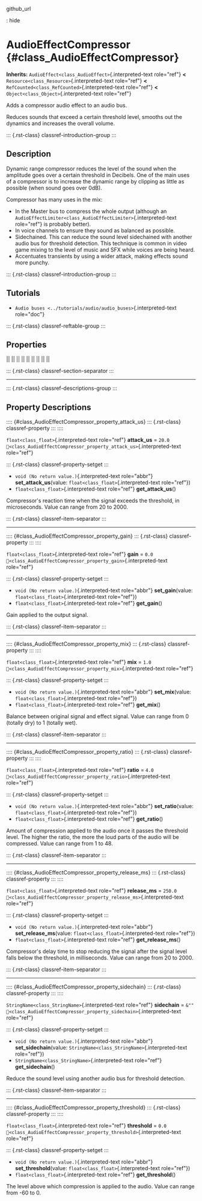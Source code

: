 github_url

:   hide

# AudioEffectCompressor {#class_AudioEffectCompressor}

**Inherits:** `AudioEffect<class_AudioEffect>`{.interpreted-text
role="ref"} **\<** `Resource<class_Resource>`{.interpreted-text
role="ref"} **\<** `RefCounted<class_RefCounted>`{.interpreted-text
role="ref"} **\<** `Object<class_Object>`{.interpreted-text role="ref"}

Adds a compressor audio effect to an audio bus.

Reduces sounds that exceed a certain threshold level, smooths out the
dynamics and increases the overall volume.

::: {.rst-class}
classref-introduction-group
:::

## Description

Dynamic range compressor reduces the level of the sound when the
amplitude goes over a certain threshold in Decibels. One of the main
uses of a compressor is to increase the dynamic range by clipping as
little as possible (when sound goes over 0dB).

Compressor has many uses in the mix:

- In the Master bus to compress the whole output (although an
  `AudioEffectLimiter<class_AudioEffectLimiter>`{.interpreted-text
  role="ref"} is probably better).
- In voice channels to ensure they sound as balanced as possible.
- Sidechained. This can reduce the sound level sidechained with another
  audio bus for threshold detection. This technique is common in video
  game mixing to the level of music and SFX while voices are being
  heard.
- Accentuates transients by using a wider attack, making effects sound
  more punchy.

::: {.rst-class}
classref-introduction-group
:::

## Tutorials

- `Audio buses <../tutorials/audio/audio_buses>`{.interpreted-text
  role="doc"}

::: {.rst-class}
classref-reftable-group
:::

## Properties

||
||
||
||
||
||
||
||
||

::: {.rst-class}
classref-section-separator
:::

------------------------------------------------------------------------

::: {.rst-class}
classref-descriptions-group
:::

## Property Descriptions

:::: {#class_AudioEffectCompressor_property_attack_us}
::: {.rst-class}
classref-property
:::
::::

`float<class_float>`{.interpreted-text role="ref"} **attack_us** =
`20.0`
`🔗<class_AudioEffectCompressor_property_attack_us>`{.interpreted-text
role="ref"}

::: {.rst-class}
classref-property-setget
:::

- `void (No return value.)`{.interpreted-text role="abbr"}
  **set_attack_us**(value: `float<class_float>`{.interpreted-text
  role="ref"})
- `float<class_float>`{.interpreted-text role="ref"} **get_attack_us**()

Compressor\'s reaction time when the signal exceeds the threshold, in
microseconds. Value can range from 20 to 2000.

::: {.rst-class}
classref-item-separator
:::

------------------------------------------------------------------------

:::: {#class_AudioEffectCompressor_property_gain}
::: {.rst-class}
classref-property
:::
::::

`float<class_float>`{.interpreted-text role="ref"} **gain** = `0.0`
`🔗<class_AudioEffectCompressor_property_gain>`{.interpreted-text
role="ref"}

::: {.rst-class}
classref-property-setget
:::

- `void (No return value.)`{.interpreted-text role="abbr"}
  **set_gain**(value: `float<class_float>`{.interpreted-text
  role="ref"})
- `float<class_float>`{.interpreted-text role="ref"} **get_gain**()

Gain applied to the output signal.

::: {.rst-class}
classref-item-separator
:::

------------------------------------------------------------------------

:::: {#class_AudioEffectCompressor_property_mix}
::: {.rst-class}
classref-property
:::
::::

`float<class_float>`{.interpreted-text role="ref"} **mix** = `1.0`
`🔗<class_AudioEffectCompressor_property_mix>`{.interpreted-text
role="ref"}

::: {.rst-class}
classref-property-setget
:::

- `void (No return value.)`{.interpreted-text role="abbr"}
  **set_mix**(value: `float<class_float>`{.interpreted-text role="ref"})
- `float<class_float>`{.interpreted-text role="ref"} **get_mix**()

Balance between original signal and effect signal. Value can range from
0 (totally dry) to 1 (totally wet).

::: {.rst-class}
classref-item-separator
:::

------------------------------------------------------------------------

:::: {#class_AudioEffectCompressor_property_ratio}
::: {.rst-class}
classref-property
:::
::::

`float<class_float>`{.interpreted-text role="ref"} **ratio** = `4.0`
`🔗<class_AudioEffectCompressor_property_ratio>`{.interpreted-text
role="ref"}

::: {.rst-class}
classref-property-setget
:::

- `void (No return value.)`{.interpreted-text role="abbr"}
  **set_ratio**(value: `float<class_float>`{.interpreted-text
  role="ref"})
- `float<class_float>`{.interpreted-text role="ref"} **get_ratio**()

Amount of compression applied to the audio once it passes the threshold
level. The higher the ratio, the more the loud parts of the audio will
be compressed. Value can range from 1 to 48.

::: {.rst-class}
classref-item-separator
:::

------------------------------------------------------------------------

:::: {#class_AudioEffectCompressor_property_release_ms}
::: {.rst-class}
classref-property
:::
::::

`float<class_float>`{.interpreted-text role="ref"} **release_ms** =
`250.0`
`🔗<class_AudioEffectCompressor_property_release_ms>`{.interpreted-text
role="ref"}

::: {.rst-class}
classref-property-setget
:::

- `void (No return value.)`{.interpreted-text role="abbr"}
  **set_release_ms**(value: `float<class_float>`{.interpreted-text
  role="ref"})
- `float<class_float>`{.interpreted-text role="ref"}
  **get_release_ms**()

Compressor\'s delay time to stop reducing the signal after the signal
level falls below the threshold, in milliseconds. Value can range from
20 to 2000.

::: {.rst-class}
classref-item-separator
:::

------------------------------------------------------------------------

:::: {#class_AudioEffectCompressor_property_sidechain}
::: {.rst-class}
classref-property
:::
::::

`StringName<class_StringName>`{.interpreted-text role="ref"}
**sidechain** = `&""`
`🔗<class_AudioEffectCompressor_property_sidechain>`{.interpreted-text
role="ref"}

::: {.rst-class}
classref-property-setget
:::

- `void (No return value.)`{.interpreted-text role="abbr"}
  **set_sidechain**(value:
  `StringName<class_StringName>`{.interpreted-text role="ref"})
- `StringName<class_StringName>`{.interpreted-text role="ref"}
  **get_sidechain**()

Reduce the sound level using another audio bus for threshold detection.

::: {.rst-class}
classref-item-separator
:::

------------------------------------------------------------------------

:::: {#class_AudioEffectCompressor_property_threshold}
::: {.rst-class}
classref-property
:::
::::

`float<class_float>`{.interpreted-text role="ref"} **threshold** = `0.0`
`🔗<class_AudioEffectCompressor_property_threshold>`{.interpreted-text
role="ref"}

::: {.rst-class}
classref-property-setget
:::

- `void (No return value.)`{.interpreted-text role="abbr"}
  **set_threshold**(value: `float<class_float>`{.interpreted-text
  role="ref"})
- `float<class_float>`{.interpreted-text role="ref"} **get_threshold**()

The level above which compression is applied to the audio. Value can
range from -60 to 0.
